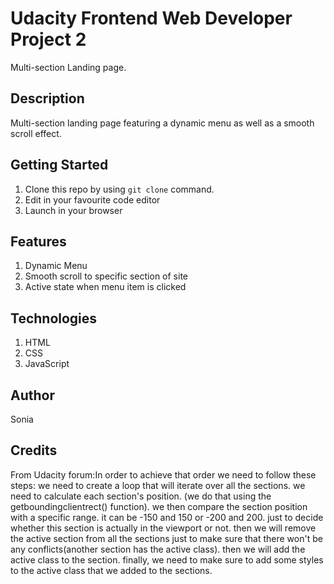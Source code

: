 # Udacity Frontend Web Developer Project 2

Multi-section Landing page.

## Description
Multi-section landing page featuring a dynamic menu as well as a smooth scroll effect.

## Getting Started
1. Clone this repo by using `git clone` command.
2. Edit in your favourite code editor
3. Launch in your browser

## Features
1. Dynamic Menu
2. Smooth scroll to specific section of site
3. Active state when menu item is clicked


## Technologies
1. HTML
2. CSS
3. JavaScript


## Author
Sonia


## Credits
From Udacity forum:In order to achieve that order we need to follow these steps:
we need to create a loop that will iterate over all the sections.
we need to calculate each section's position. (we do that using the getboundingclientrect() function).
we then compare the section position with a specific range. it can be -150 and 150 or -200 and 200. just to decide whether this section is actually in the viewport or not.
then we will remove the active section from all the sections just to make sure that there won't be any conflicts(another section has the active class).
then we will add the active class to the section.
finally, we need to make sure to add some styles to the active class that we added to the sections.
